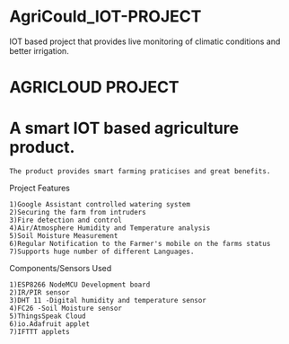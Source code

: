 # AgriCould_IOT-PROJECT
IOT based project that provides live monitoring of climatic conditions and better irrigation.

# AGRICLOUD PROJECT

# A smart IOT based agriculture product.

    The product provides smart farming praticises and great benefits.

Project Features
    
    1)Google Assistant controlled watering system
    2)Securing the farm from intruders
    3)Fire detection and control
    4)Air/Atmosphere Humidity and Temperature analysis
    5)Soil Moisture Measurement
    6)Regular Notification to the Farmer's mobile on the farms status
    7)Supports huge number of different Languages.

Components/Sensors Used

    1)ESP8266 NodeMCU Development board
    2)IR/PIR sensor
    3)DHT 11 -Digital humidity and temperature sensor
    4)FC26 -Soil Moisture sensor
    5)ThingsSpeak Cloud
    6)io.Adafruit applet
    7)IFTTT applets

